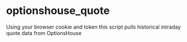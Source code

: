 # optionshouse_quote
Using your browser cookie and token this script pulls historical intraday quote data from OptionsHouse
